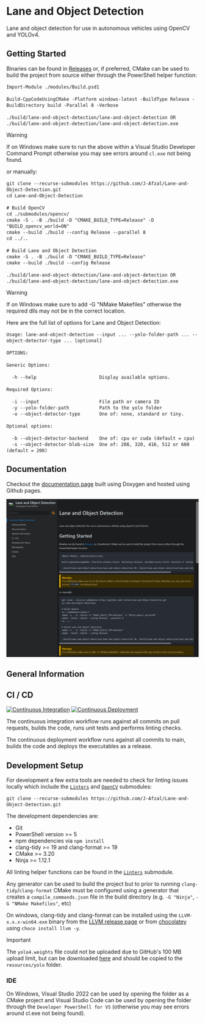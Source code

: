 # Lane and Object Detection

Lane and object detection for use in autonomous vehicles using OpenCV and YOLOv4.

## Getting Started

Binaries can be found in [Releases](https://github.com/J-Afzal/Lane-and-Object-Detection/releases) or, if preferred, CMake can
be used to build the project from source either through the PowerShell helper function:

```text
Import-Module ./modules/Build.psd1

Build-CppCodeUsingCMake -Platform windows-latest -BuildType Release -BuildDirectory build -Parallel 8 -Verbose

./build/lane-and-object-detection/lane-and-object-detection OR ./build/lane-and-object-detection/lane-and-object-detection.exe
```

> [!WARNING]
> If on Windows make sure to run the above within a Visual Studio Developer Command Prompt otherwise you may see errors around
> `cl.exe` not being found.

or manually:

```text
git clone --recurse-submodules https://github.com/J-Afzal/Lane-and-Object-Detection.git
cd Lane-and-Object-Detection

# Build OpenCV
cd ./submodules/opencv/
cmake -S . -B ./build -D "CMAKE_BUILD_TYPE=Release" -D "BUILD_opencv_world=ON"
cmake --build ./build --config Release --parallel 8
cd ../..

# Build Lane and Object Detection
cmake -S . -B ./build -D "CMAKE_BUILD_TYPE=Release"
cmake --build ./build --config Release

./build/lane-and-object-detection/lane-and-object-detection OR ./build/lane-and-object-detection/lane-and-object-detection.exe
```

> [!WARNING]
> If on Windows make sure to add -G "NMake Makefiles" otherwise the required dlls may not be in the correct location.

Here are the full list of options for Lane and Object Detection:

```text
Usage: lane-and-object-detection --input ... --yolo-folder-path ... --object-detector-type ... [optional]

OPTIONS:

Generic Options:

  -h --help                       Display available options.

Required Options:

  -i --input                      File path or camera ID
  -y --yolo-folder-path           Path to the yolo folder
  -o --object-detector-type       One of: none, standard or tiny.

Optional options:

  -b --object-detector-backend    One of: cpu or cuda (default = cpu)
  -s --object-detector-blob-size  One of: 208, 320, 416, 512 or 608 (default = 208)
```

## Documentation

Checkout the [documentation page](https://J-Afzal.github.io/Lane-and-Object-Detection) built using Doxygen and hosted using
Github pages.

![Documentation Homepage](./resources/screenshots/DocumentationHomepage.png)

## General Information

## CI / CD

[![Continuous Integration](https://github.com/J-Afzal/Lane-and-Object-Detection/actions/workflows/ContinuousIntegration.yml/badge.svg)](https://github.com/J-Afzal/Lane-and-Object-Detection/actions/workflows/ContinuousIntegration.yml)
[![Continuous Deployment](https://github.com/J-Afzal/Lane-and-Object-Detection/actions/workflows/ContinuousDeployment.yml/badge.svg)](https://github.com/J-Afzal/Lane-and-Object-Detection/actions/workflows/ContinuousDeployment.yml)

The continuous integration workflow runs against all commits on pull requests, builds the code, runs unit tests and performs
linting checks.

The continuous deployment workflow runs against all commits to main, builds the code and deploys the executables as a release.

## Development Setup

For development a few extra tools are needed to check for linting issues locally which include the
[`Linters`](https://github.com/J-Afzal/Linters) and [`OpenCV`](https://github.com/opencv/opencv) submodules:

```text
git clone --recurse-submodules https://github.com/J-Afzal/Lane-and-Object-Detection.git
```

The development dependencies are:

- Git
- PowerShell version >= 5
- npm dependencies via `npm install`
- clang-tidy >= 19 and clang-format >= 19
- CMake >= 3.20
- Ninja >= 1.12.1

All linting helper functions can be found in the [`Linters`](https://github.com/J-Afzal/Linters) submodule.

Any generator can be used to build the project but to prior to running `clang-tidy`/`clang-format` CMake must be configured
using a generator that creates a `compile_commands.json` file in the build directory (e.g. `-G "Ninja"`, `-G "NMake Makefiles"`,
etc)

On windows, clang-tidy and clang-format can be installed using the `LLVM-x.x.x-win64.exe` binary from the
[LLVM release page](https://github.com/llvm/llvm-project/releases/tag/llvmorg-19.1.6) or from
[chocolatey](https://community.chocolatey.org/packages/llvm) using `choco install llvm -y`.

> [!IMPORTANT]
> The `yolo4.weights` file could not be uploaded due to GitHub's 100 MB upload limit, but can be downloaded
> [here](https://github.com/AlexeyAB/darknet/releases/download/darknet_yolo_v3_optimal/yolov4.weights) and should be copied to
> the `resources/yolo` folder.

### IDE

On Windows, Visual Studio 2022 can be used by opening the folder as a CMake project and Visual Studio Code can be used by
opening the folder through the `Developer PowerShell for VS` (otherwise you may see errors around cl.exe not being found).

<!--
x. Clean up C++ lane and object detection code.

    Debug and clean up rolling average code (including global constants)
    Debug lane detection code to make sure it is correct.
    Make driving state an enum?
    Why is NAN being used?
    Rename all vars and functions and delete some member vars
    redo get information functions


    Make sure all global vars are used and all information vars
    Make sure all consts in globals
    Make global consts shorter? re-org?
    Update General Information in readme
    add backticks to docs
    remove use at []
    Finish all todos
    Linters check

x. Clean up performance test code (replace with python C++ https://alandefreitas.github.io/matplotplusplus/ ) or delete

x. clean up folder org (resources and tests)

x. Enhancements
    Upgrade to newer YOLO (and better performance?)
        Any perf or accuracy increases?
    Add info more discretely at the bottom of the frame?
    Press D for debug mode to display lane lines and driving state
        Also add the different frames at the top
        Also allow for ROI to be adjusted? And other variables?
            ROI dimensions need to be dynamic
            ROI line equations
            Canny algorithm thresholds
            Hough transform thresholds and properties
            All other lane detection thresholds
    Allow UI to be scaled up and down?

x. Test with CUDA? (regardless do performance heat map and optimisation)

x. Implement C GUI window to encapsulate main code and performance test code with debug mode to show all stats (and roi/canny
   /hough line debug views) and option to adjust ROI?
        Use Clay?
        where are std::cout displayed?
        run performance tests?
        display and export performance graphs?
-->
